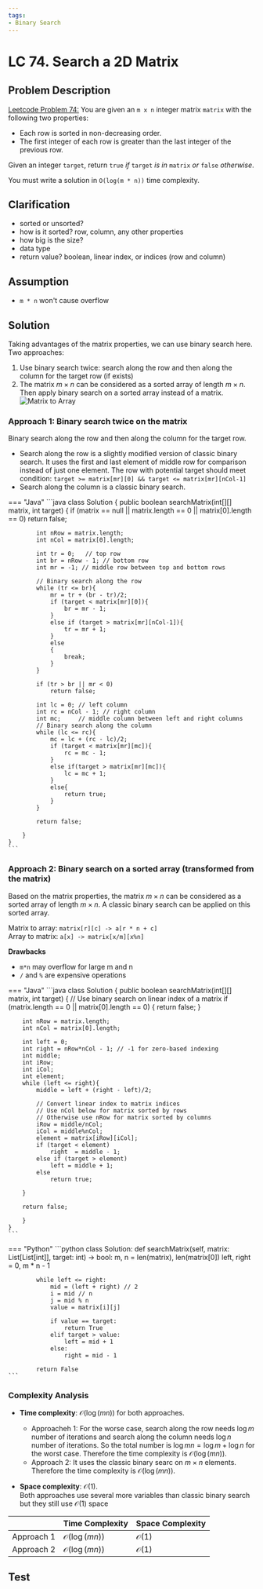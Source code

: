 ```yaml
---
tags:
- Binary Search
---
```


# LC 74. Search a 2D Matrix

## Problem Description

[Leetcode Problem 74:](https://leetcode.com/problems/search-a-2d-matrix/) You are given
an `m x n` integer matrix `matrix` with the following two properties:

- Each row is sorted in non-decreasing order.
- The first integer of each row is greater than the last integer of the previous row.

Given an integer `target`, return `true` _if_ `target` _is in_ `matrix` _or_ `false` _otherwise_.

You must write a solution in `O(log(m * n))` time complexity.

## Clarification

- sorted or unsorted?
- how is it sorted? row, column, any other properties
- how big is the size?
- data type
- return value? boolean, linear index, or indices (row and column)

## Assumption

- `m * n` won't cause overflow

## Solution

Taking advantages of the matrix properties, we can use binary search here. Two approaches:

1. Use binary search twice: search along the row and then along the column for the
target row (if exists)
2. The matrix $m \times n$ can be considered as a sorted array of length $m \times n$.
Then apply binary search on a sorted array instead of a matrix.
![Matrix to Array](https://leetcode.com/problems/search-a-2d-matrix/Figures/74/matrix2.png)

### **Approach 1**: Binary search twice on the matrix  

Binary search along the row and then along the column for the target row.

- Search along the row is a slightly modified version of classic binary search. It uses
the first and last element of middle row for comparison instead of just one element. The
row with potential target should meet condition: `target >= matrix[mr][0] && target <= matrix[mr][nCol-1]`
- Search along the column is a classic binary search.

=== "Java"
    ```java
    class Solution {
        public boolean searchMatrix(int[][] matrix, int target) {
            if (matrix == null || matrix.length == 0 || matrix[0].length == 0)
                return false;

            int nRow = matrix.length;
            int nCol = matrix[0].length;

            int tr = 0;   // top row
            int br = nRow - 1; // bottom row
            int mr = -1; // middle row between top and bottom rows

            // Binary search along the row
            while (tr <= br){
                mr = tr + (br - tr)/2;
                if (target < matrix[mr][0]){
                    br = mr - 1;
                }
                else if (target > matrix[mr][nCol-1]){
                    tr = mr + 1;
                }
                else
                {
                    break;
                }
            }

            if (tr > br || mr < 0)
                return false;

            int lc = 0; // left column
            int rc = nCol - 1; // right column
            int mc;     // middle column between left and right columns
            // Binary search along the column
            while (lc <= rc){
                mc = lc + (rc - lc)/2;
                if (target < matrix[mr][mc]){
                    rc = mc - 1;
                }
                else if(target > matrix[mr][mc]){
                    lc = mc + 1;
                }
                else{
                    return true;
                }
            }

            return false;

        }
    }
    ```

### **Approach 2**: Binary search on a sorted array (transformed from the matrix)

Based on the matrix properties, the matrix $m \times n$ can be considered as a sorted
array of length $m \times n$. A classic binary search can be applied on this sorted array.

Matrix to array: `matrix[r][c] -> a[r * n + c]`  
Array to matrix: `a[x] -> matrix[x/m][x%n]`

**Drawbacks**  

- `m*n` may overflow for large m and n
- `/` and `%` are expensive operations

=== "Java"
    ```java
    class Solution {
        public boolean searchMatrix(int[][] matrix, int target) {
        // Use binary search on linear index of a matrix
        if (matrix.length == 0 || matrix[0].length == 0) {
            return false;
        }

        int nRow = matrix.length;
        int nCol = matrix[0].length;

        int left = 0;
        int right = nRow*nCol - 1; // -1 for zero-based indexing
        int middle;
        int iRow;
        int iCol;
        int element;
        while (left <= right){
            middle = left + (right - left)/2;

            // Convert linear index to matrix indices
            // Use nCol below for matrix sorted by rows
            // Otherwise use nRow for matrix sorted by columns
            iRow = middle/nCol;
            iCol = middle%nCol;
            element = matrix[iRow][iCol];
            if (target < element)
                right  = middle - 1;
            else if (target > element)
                left = middle + 1;
            else
                return true;

        }

        return false;

        }
    }
    ```

=== "Python"
    ```python
    class Solution:
        def searchMatrix(self, matrix: List[List[int]], target: int) -> bool:
            m, n = len(matrix), len(matrix[0])
            left, right = 0, m * n - 1

            while left <= right:
                mid = (left + right) // 2
                i = mid // n
                j = mid % n
                value = matrix[i][j]

                if value == target:
                    return True
                elif target > value:
                    left = mid + 1
                else:
                    right = mid - 1

            return False
    ```

### Complexity Analysis  

* **Time complexity**: $\mathcal{O}(\log(mn))$ for both approaches.  

    - Approacheh 1: For the worse case, search along the row needs $\log m$ number of
    iterations  and search along the column needs $\log n$ number of iterations. So the
    total number is $\log mn  = \log m + \log n$ for the worst case. Therefore the time
    complexity is $\mathcal{O}(\log(mn))$.
    - Approach 2: It uses the classic binary searc on $m \times n$ elements. Therefore
    the time complexity is $\mathcal{O}(\log(mn))$.

- **Space complexity**: $\mathcal{O}(1)$.  
Both approaches use several more variables than classic binary search but they still use
$\mathcal{O}(1)$ space

|     | Time Complexity | Space Complexity  
| ----- | ----- | ----- |  
| Approach 1 | $\mathcal{O}(\log(mn))$ | $\mathcal{O}(1)$ |  
| Approach 2 | $\mathcal{O}(\log(mn))$ | $\mathcal{O}(1)$ |

## Test
